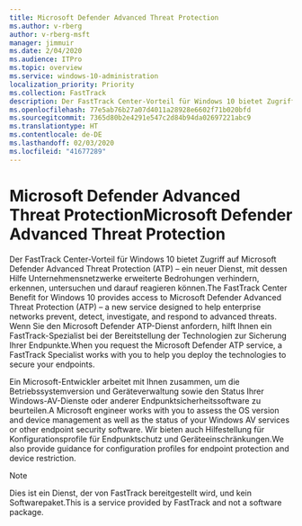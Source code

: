 ```yaml
---
title: Microsoft Defender Advanced Threat Protection
ms.author: v-rberg
author: v-rberg-msft
manager: jimmuir
ms.date: 2/04/2020
ms.audience: ITPro
ms.topic: overview
ms.service: windows-10-administration
localization_priority: Priority
ms.collection: FastTrack
description: Der FastTrack Center-Vorteil für Windows 10 bietet Zugriff auf Microsoft Defender Advanced Threat Protection (ATP) – ein neuer Dienst, mit dessen Hilfe Unternehmensnetzwerke erweiterte Bedrohungen verhindern, erkennen, untersuchen und darauf reagieren können.
ms.openlocfilehash: 77e5ab76b27a07d4011a28928e6602f71b020bfd
ms.sourcegitcommit: 7365d80b2e4291e547c2d84b94da02697221abc9
ms.translationtype: HT
ms.contentlocale: de-DE
ms.lasthandoff: 02/03/2020
ms.locfileid: "41677289"
---
```

# <a name="microsoft-defender-advanced-threat-protection"></a><span data-ttu-id="5cd5b-103">Microsoft Defender Advanced Threat Protection</span><span class="sxs-lookup"><span data-stu-id="5cd5b-103">Microsoft Defender Advanced Threat Protection</span></span>

<span data-ttu-id="5cd5b-104">Der FastTrack Center-Vorteil für Windows 10 bietet Zugriff auf Microsoft Defender Advanced Threat Protection (ATP) – ein neuer Dienst, mit dessen Hilfe Unternehmensnetzwerke erweiterte Bedrohungen verhindern, erkennen, untersuchen und darauf reagieren können.</span><span class="sxs-lookup"><span data-stu-id="5cd5b-104">The FastTrack Center Benefit for Windows 10 provides access to Microsoft Defender Advanced Threat Protection (ATP) – a new service designed to help enterprise networks prevent, detect, investigate, and respond to advanced threats.</span></span> <span data-ttu-id="5cd5b-105">Wenn Sie den Microsoft Defender ATP-Dienst anfordern, hilft Ihnen ein FastTrack-Spezialist bei der Bereitstellung der Technologien zur Sicherung Ihrer Endpunkte.</span><span class="sxs-lookup"><span data-stu-id="5cd5b-105">When you request the Microsoft Defender ATP service, a FastTrack Specialist works with you to help you deploy the technologies to secure your endpoints.</span></span>

<span data-ttu-id="5cd5b-106">Ein Microsoft-Entwickler arbeitet mit Ihnen zusammen, um die Betriebssystemversion und Geräteverwaltung sowie den Status Ihrer Windows-AV-Dienste oder anderer Endpunktsicherheitssoftware zu beurteilen.</span><span class="sxs-lookup"><span data-stu-id="5cd5b-106">A Microsoft engineer works with you to assess the OS version and device management as well as the status of your Windows AV services or other endpoint security software.</span></span> <span data-ttu-id="5cd5b-107">Wir bieten auch Hilfestellung für Konfigurationsprofile für Endpunktschutz und Geräteeinschränkungen.</span><span class="sxs-lookup"><span data-stu-id="5cd5b-107">We also provide guidance for configuration profiles for endpoint protection and device restriction.</span></span>  

> [!NOTE]
> <span data-ttu-id="5cd5b-108">Dies ist ein Dienst, der von FastTrack bereitgestellt wird, und kein Softwarepaket.</span><span class="sxs-lookup"><span data-stu-id="5cd5b-108">This is a service provided by FastTrack and not a software package.</span></span> 